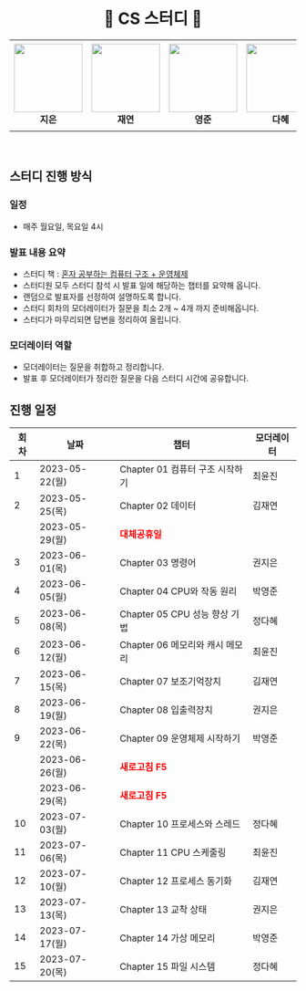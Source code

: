  <div align="center">
  <h1> 🎉 CS 스터디  🎉</h1>
<!--   <p>🎉 CS 스터디</p> -->
</div>


<div align="center">
<table>
    <tr height="160px">
        <td align="center" width="150px">
            <a href="https://github.com/lectura7942"><img height="120px" width="120px" src="https://avatars.githubusercontent.com/u/81620001?v=4"/></a>
            <br />
            <strong>지은</strong>
        </td>
        <td align="center" width="150px">
            <a href="https://github.com/JLake310"><img height="120px" width="120px" src="https://avatars.githubusercontent.com/u/86578246?v=4"/></a>
            <br />
            <strong>재연</strong>
        </td>
        <td align="center" width="150px">
            <a href="https://github.com/hoooolllly"><img height="120px" width="120px" src="https://avatars.githubusercontent.com/u/126573689?v=4"/></a>
            <br />
            <strong>영준</strong>
        </td>
        <td align="center" width="150px">
            <a href="https://github.com/Da-Hye-JUNG"><img height="120px" width="120px" src="https://avatars.githubusercontent.com/u/96599427?v=4"/></a>
            <br />
            <strong>다혜</strong>
        </td>
            <td align="center" width="150px">
            <a href="https://github.com/yunjinchoidev"><img height="120px" width="120px" src="https://avatars.githubusercontent.com/u/89494907?v=4"/></a>
            <br />
            <strong>윤진</strong>
        </td>
    </tr>
</table>
</div>
</br>



## 스터디 진행 방식

### 일정
- 매주 월요일, 목요일 4시

### 발표 내용 요약
- 스터디 책 : [혼자 공부하는 컴퓨터 구조 + 운영체제](https://www.aladin.co.kr/shop/wproduct.aspx?ItemId=299014282)
- 스터디원 모두 스터디 참석 시 발표 일에 해당하는 챕터를 요약해 옵니다.
- 랜덤으로 발표자를 선정하여 설명하도록 합니다.
- 스터디 회차의 모더레이터가 질문을 최소 2개 ~ 4개 까지 준비해옵니다.
- 스터디가 마무리되면 답변을 정리하여 올립니다.

### 모더레이터 역할
- 모더레이터는 질문을 취합하고 정리합니다.
- 발표 후 모더레이터가 정리한 질문을 다음 스터디 시간에 공유합니다.


## 진행 일정

| 회차 | 날짜 | 챕터 | 모더레이터 |
|---|---|---|---|
| 1 | 2023-05-22(월) | Chapter 01 컴퓨터 구조 시작하기 | 최윤진 |
| 2 | 2023-05-25(목) | Chapter 02 데이터 | 김재연 |
|   | 2023-05-29(월) | <b style="color:red;">대체공휴일</b> |  |
| 3 | 2023-06-01(목) | Chapter 03 명령어 | 권지은 |
| 4 | 2023-06-05(월) | Chapter 04 CPU와 작동 원리 | 박영준 |
| 5 | 2023-06-08(목) | Chapter 05 CPU 성능 향상 기법 | 정다혜 |
| 6 | 2023-06-12(월) | Chapter 06 메모리와 캐시 메모리 | 최윤진 |
| 7 | 2023-06-15(목) | Chapter 07 보조기억장치 | 김재연 |
| 8 | 2023-06-19(월) | Chapter 08 입출력장치 | 권지은 |
| 9 | 2023-06-22(목) | Chapter 09 운영체제 시작하기 | 박영준 |
|   | 2023-06-26(월) | <b style="color:red;">새로고침 F5</b> |  |
|   | 2023-06-29(목) | <b style="color:red;">새로고침 F5 </b> |  |
| 10 | 2023-07-03(월) | Chapter 10 프로세스와 스레드 | 정다혜 |
| 11 | 2023-07-06(목) | Chapter 11 CPU 스케줄링 | 최윤진 |
| 12 | 2023-07-10(월) | Chapter 12 프로세스 동기화 | 김재연 |
| 13 | 2023-07-13(목) | Chapter 13 교착 상태 | 권지은 |
| 14 | 2023-07-17(월) | Chapter 14 가상 메모리 | 박영준 |
| 15 | 2023-07-20(목) | Chapter 15 파일 시스템 | 정다혜 |





